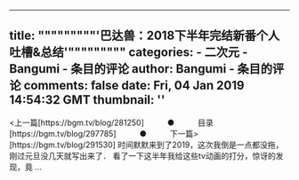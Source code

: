 
---
title: """""""""'巴达兽：2018下半年完结新番个人吐槽&总结'"""""""""
categories: 
    - 二次元
    - Bangumi - 条目的评论
author: Bangumi - 条目的评论
comments: false
date: Fri, 04 Jan 2019 14:54:32 GMT
thumbnail: ''
---

<div>   
<上一篇[https://bgm.tv/blog/281250]　　　●　　　目录[https://bgm.tv/blog/297785]　　　●　　　下一篇>[https://bgm.tv/blog/291530]
时间默默来到了2019，这次我倒是一点都没拖，刚过元旦没几天就写出来了．
看了一下这半年我给这些tv动画的打分，惊讶的发现，竟 ...  
</div>
            